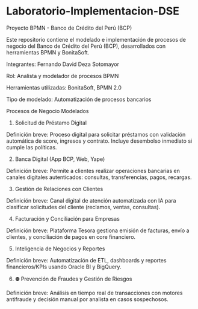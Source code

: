 # Laboratorio-Implementacion-DSE
Proyecto BPMN - Banco de Crédito del Perú (BCP)

Este repositorio contiene el modelado e implementación de procesos de negocio del Banco de Crédito del Perú (BCP), desarrollados con herramientas BPMN y BonitaSoft.

Integrantes:
Fernando David Deza Sotomayor

Rol: Analista y modelador de procesos BPMN

Herramientas utilizadas: BonitaSoft, BPMN 2.0

Tipo de modelado: Automatización de procesos bancarios

Procesos de Negocio Modelados

1.  Solicitud de Préstamo Digital

Definición breve: Proceso digital para solicitar préstamos con validación automática de score, ingresos y contrato. Incluye desembolso inmediato si cumple las políticas.

2.  Banca Digital (App BCP, Web, Yape)

Definición breve: Permite a clientes realizar operaciones bancarias en canales digitales autenticados: consultas, transferencias, pagos, recargas.

3.  Gestión de Relaciones con Clientes

Definición breve: Canal digital de atención automatizada con IA para clasificar solicitudes del cliente (reclamos, ventas, consultas).

4.  Facturación y Conciliación para Empresas

Definición breve: Plataforma Tesora gestiona emisión de facturas, envío a clientes, y conciliación de pagos en core financiero.

5.  Inteligencia de Negocios y Reportes

Definición breve: Automatización de ETL, dashboards y reportes financieros/KPIs usando Oracle BI y BigQuery.

6. ⛔ Prevención de Fraudes y Gestión de Riesgos

Definición breve: Análisis en tiempo real de transacciones con motores antifraude y decisión manual por analista en casos sospechosos.
